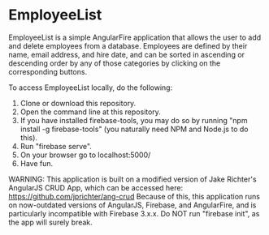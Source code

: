 # EmployeeList

EmployeeList is a simple AngularFire application that allows the user to add and delete employees from a database. Employees are defined by their name, email address, and hire date, and can be sorted in ascending or descending order by any of those categories by clicking on the corresponding buttons.

To access EmployeeList locally, do the following:
  1) Clone or download this repository.
  2) Open the command line at this repository.
  3) If you have installed firebase-tools, you may do so by running "npm install -g firebase-tools" (you naturally need NPM and Node.js to do this).
  4) Run "firebase serve".
  5) On your browser go to localhost:5000/
  6) Have fun.
  
WARNING:
This application is built on a modified version of Jake Richter's AngularJS CRUD App, which can be accessed here: https://github.com/jprichter/ang-crud
Because of this, this application runs on now-outdated versions of AngularJS, Firebase, and AngularFire, and is particularly incompatible with Firebase 3.x.x. Do NOT run "firebase init", as the app will surely break.
